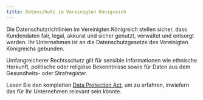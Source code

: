 ```yaml
---
title: Datenschutz im Vereinigten Königreich
---
```


Die Datenschutzrichtlinien im Vereinigten Königreich stellen sicher, dass Kundendaten fair, legal, akkurat und sicher genutzt, verwaltet und entsorgt werden. Ihr Unternehmen ist an die Datenschutzgesetze des Vereinigten Königreichs gebunden.

Umfangreicherer Rechtsschutz gilt für sensible Informationen wie ethnische Herkunft, politische oder religiöse Bekenntnisse sowie für Daten aus dem Gesundheits- oder Strafregister.

Lesen Sie den kompletten [Data Protection Act](http://www.legislation.gov.uk/ukpga/1998/29/contents), um zu erfahren, inwiefern das für Ihr Unternehmen relevant sein könnte.

